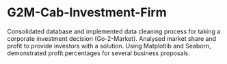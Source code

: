# G2M-Cab-Investment-Firm
Consolidated database and implemented data cleaning process for taking a corporate investment decision (Go-2-Market). Analysed market share and profit to provide investors with a solution. Using Matplotlib and Seaborn, demonstrated profit percentages for several business proposals. 

